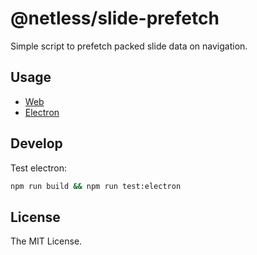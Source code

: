 # @netless/slide-prefetch

Simple script to prefetch packed slide data on navigation.

## Usage

- [Web](./docs/Web.md)
- [Electron](./docs/Electron.md)

## Develop

Test electron:

```bash
npm run build && npm run test:electron
```

## License

The MIT License.
